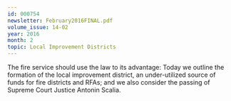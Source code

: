 ```yaml
---
id: 000754
newsletter: February2016FINAL.pdf
volume_issue: 14-02
year: 2016
month: 2
topic: Local Improvement Districts
---
```


The fire service should use the law to its advantage: Today we outline the formation of the local improvement district, an under-utilized source of funds for fire districts and RFAs; and we also consider the passing of Supreme Court Justice Antonin Scalia.